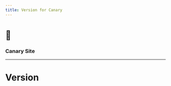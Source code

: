 ```yaml
---
title: Version for Canary
---
```


<!-- .slide: data-background="#ffffff" -->

# 🐥

### Canary Site

---

# Version


